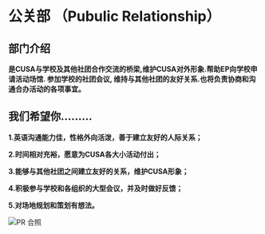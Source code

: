 # 公关部 （Pubulic Relationship）

## 部门介绍

**是CUSA与学校及其他社团合作交流的桥梁,维护CUSA对外形象.帮助EP向学校申请活动场馆. 参加学校的社团会议, 维持与其他社团的友好关系.也将负责协商和沟通合办活动的各项事宜。**

## **我们希望你.........**

**1.英语沟通能力佳，性格外向活泼，善于建立友好的人际关系；**

**2.时间相对充裕，愿意为CUSA各大小活动付出；**

**3.能够与其他社团之间建立友好的关系，维护CUSA形象；**

**4.积极参与学校和各组织的大型会议，并及时做好反馈；**

**5.对场地规划和策划有想法。**

![PR &#x5408;&#x7167;](https://lh5.googleusercontent.com/6X1UqB8HCy8mYTYwHwB96qaakkIrSsDnE3GZI3DkTGMWDmbBfJ-TlKSd8FY1mh7CFCOM3K5qDBU04UxQS5Mf_sN7bI-GPDIFyCIdFJCTX6GpvzgaID46YNVMdWCuDR330BRWUEfOjOOvt_pcLQ)


